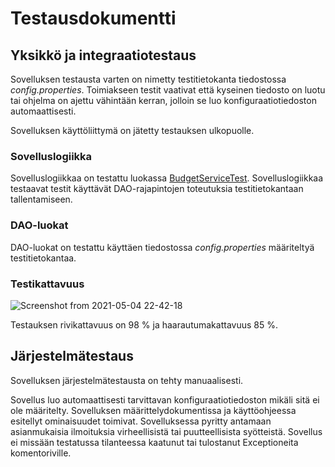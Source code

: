 # Testausdokumentti

## Yksikkö ja integraatiotestaus

Sovelluksen testausta varten on nimetty testitietokanta tiedostossa _config.properties_. Toimiakseen testit vaativat että kyseinen tiedosto on luotu tai ohjelma on ajettu vähintään kerran, jolloin se luo konfiguraatiotiedoston automaattisesti. 

Sovelluksen käyttöliittymä on jätetty testauksen ulkopuolle.

### Sovelluslogiikka

Sovelluslogiikkaa on testattu luokassa [BudgetServiceTest](https://github.com/alaanni/ot-harjoitustyo/blob/master/Budjetointisovellus/src/test/java/budjetointisovellus/domain/BudgetServiceTest.java). Sovelluslogiikkaa testaavat testit käyttävät DAO-rajapintojen toteutuksia testitietokantaan tallentamiseen. 

### DAO-luokat

DAO-luokat on testattu käyttäen tiedostossa _config.properties_ määriteltyä testitietokantaa. 

### Testikattavuus

![Screenshot from 2021-05-04 22-42-18](https://user-images.githubusercontent.com/48988852/117060812-0d66ba80-ad2a-11eb-922e-ee683beb13d7.png)

 Testauksen rivikattavuus on 98 % ja haarautumakattavuus 85 %. 
 
 ## Järjestelmätestaus

Sovelluksen järjestelmätestausta on tehty manuaalisesti. 

Sovellus luo automaattisesti tarvittavan konfiguraatiotiedoston mikäli sitä ei ole määritelty. Sovelluksen määrittelydokumentissa ja käyttöohjeessa esitellyt ominaisuudet toimivat. Sovelluksessa pyritty antamaan asianmukaisia ilmoituksia virheellisistä tai puutteellisista syötteistä. Sovellus ei missään testatussa tilanteessa kaatunut tai tulostanut Exceptioneita komentoriville. 
